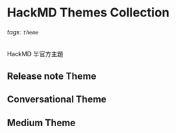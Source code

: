 # HackMD Themes Collection

###### tags: `theme`

HackMD 半官方主題


## Release note Theme

## Conversational Theme

## Medium Theme


